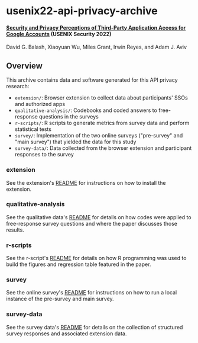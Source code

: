 # usenix22-api-privacy-archive

#### [Security and Privacy Perceptions of Third-Party Application Access for Google Accounts](https://www.usenix.org/system/files/sec22summer_balash.pdf) (USENIX Security 2022)
David G. Balash, Xiaoyuan Wu, Miles Grant, Irwin Reyes, and Adam J. Aviv

## Overview

This archive contains data and software generated for this API privacy
research:

* `extension/`: Browser extension to collect data about participants' SSOs and authorized apps
* `qualitative-analysis/`: Codebooks and coded answers to free-response questions in the surveys
* `r-scripts/`: R scripts to generate metrics from survey data and perform statistical tests
* `survey/`: Implementation of the two online surveys ("pre-survey" and "main survey") that yielded the data for this study
* `survey-data/`: Data collected from the browser extension and participant responses to the survey

### extension

See the extension's [README](extension/) for instructions on how to
install the extension.

### qualitative-analysis

See the qualitative data's [README](qualitative-analysis/) for
details on how codes were applied to free-response survey questions
and where the paper discusses those results.

### r-scripts

See the r-script's [README](r-scripts/) for
details on how R programming was used to build the figures 
and regression table featured in the paper.

### survey

See the online survey's [README](survey/) for instructions on how to
run a local instance of the pre-survey and main survey.

### survey-data

See the survey data's [README](survey-data/) for details on the collection
of structured survey responses and associated extension data.


